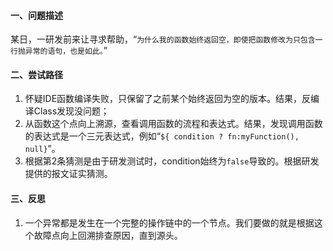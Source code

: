 #### 一、问题描述

某日，一研发前来让寻求帮助，“`为什么我的函数始终返回空，即使把函数修改为只包含一行抛异常的语句，也是如此。`”

#### 二、尝试路径

1. 怀疑IDE函数编译失败，只保留了之前某个始终返回为空的版本。结果，反编译Class发现没问题；
2. 从函数这个点向上溯源，查看调用函数的流程和表达式。结果，发现调用函数的表达式是一个三元表达式，例如“`${ condition ? fn:myFunction(), null}`”。
3. 根据第2条猜测是由于研发测试时，condition始终为`false`导致的。根据研发提供的报文证实猜测。

#### 三、反思

1. 一个异常都是发生在一个完整的操作链中的一个节点。我们要做的就是根据这个故障点向上回溯排查原因，直到源头。

